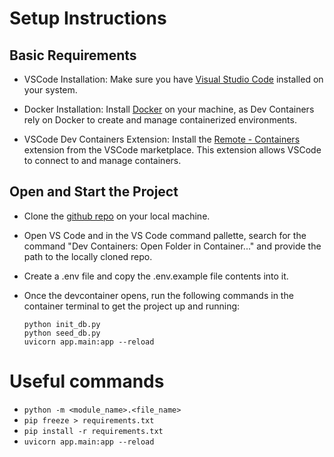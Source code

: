 # Setup Instructions

## Basic Requirements
- VSCode Installation: Make sure you have [Visual Studio Code](https://code.visualstudio.com/) installed on your system.

- Docker Installation: Install [Docker](https://www.docker.com/) on your machine, as Dev Containers rely on Docker to create and manage containerized environments.

- VSCode Dev Containers Extension: Install the [Remote - Containers](https://marketplace.visualstudio.com/items?itemName=ms-vscode-remote.remote-containers) extension from the VSCode marketplace. This extension allows VSCode to connect to and manage containers.

## Open and Start the Project

- Clone the [github repo](https://github.com/srt1104/agilemorph-assignment) on your local machine.

- Open VS Code and in the VS Code command pallette, search for the command "Dev Containers: Open Folder in Container..." and provide the path to the locally cloned repo.

- Create a .env file and copy the .env.example file contents into it.

- Once the devcontainer opens, run the following commands in the container terminal to get the project up and running:
    ```
    python init_db.py
    python seed_db.py
    uvicorn app.main:app --reload
    ```

# Useful commands
- `python -m <module_name>.<file_name>`
- `pip freeze > requirements.txt`
- `pip install -r requirements.txt`
- `uvicorn app.main:app --reload`